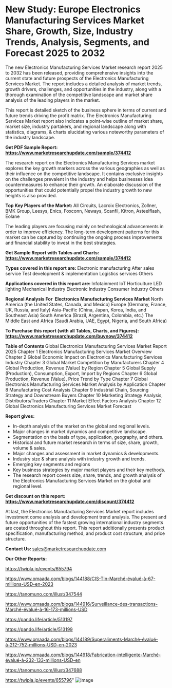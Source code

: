 # New Study: Europe Electronics Manufacturing Services Market Share, Growth, Size, Industry Trends, Analysis, Segments, and Forecast 2025 to 2032

The new Electronics Manufacturing Services Market research report 2025 to 2032 has been released, providing comprehensive insights into the current state and future prospects of the Electronics Manufacturing Services Market. The report includes a detailed analysis of market trends, growth drivers, challenges, and opportunities in the industry, along with a thorough examination of the competitive landscape and market share analysis of the leading players in the market.

This report is detailed sketch of the business sphere in terms of current and future trends driving the profit matrix. The Electronics Manufacturing Services Market report also indicates a point-wise outline of market share, market size, industry partakers, and regional landscape along with statistics, diagrams, &amp; charts elucidating various noteworthy parameters of the industry landscape.

<strong><b>Get PDF Sample Report: <a href=https://www.marketresearchupdate.com/sample/374412>https://www.marketresearchupdate.com/sample/374412</a></b></strong>

The research report on the Electronics Manufacturing Services market explores the key growth markers across the various geographies as well as their influence on the competitive landscape. It contains exclusive insights on the challenges prevalent in the industry and helps businesses idea countermeasures to enhance their growth. An elaborate discussion of the opportunities that could potentially propel the industry growth to new heights is also provided.

<strong><b>Top Key Players of the Market:
</b></strong>All Circuits, Lacroix Electronics, Zollner, BMK Group, Leesys, Enics, Foxconn, Neways, Scanfil, Kitron, Asteelflash, Éolane<strong><b>
</b></strong>

The leading players are focusing mainly on technological advancements in order to improve efficiency. The long-term development patterns for this market can be captured by continuing the ongoing process improvements and financial stability to invest in the best strategies.

<strong><b>Get Sample Report with Tables and Charts: <a href=https://www.marketresearchupdate.com/sample/374412>https://www.marketresearchupdate.com/sample/374412</a></b></strong>

<strong><b>Types covered in this report are:
</b></strong>Electronic manufacturing
After sales service
Test development & implementation
Logistics services
Others<strong><b>
</b></strong>

<strong><b>Applications covered in this report are:
</b></strong>Infotainment
IoT
Horticulture LED lighting
Mechanical Industry
Electronic Industry
Consumer Industry
Others<strong><b>
</b></strong>

<strong><b>Regional Analysis For  Electronics Manufacturing Services Market</b></strong><strong><b>
</b></strong>North America (the United States, Canada, and Mexico)
Europe (Germany, France, UK, Russia, and Italy)
Asia-Pacific (China, Japan, Korea, India, and Southeast Asia)
South America (Brazil, Argentina, Colombia, etc.)
The Middle East and Africa (Saudi Arabia, UAE, Egypt, Nigeria, and South Africa)

<strong><b>To Purchase this report (with all Tables, Charts, and Figures): <a href=https://www.marketresearchupdate.com/buynow/374412>https://www.marketresearchupdate.com/buynow/374412</a></b></strong>

<strong><b>Table of Contents</b></strong><strong><b>
</b></strong>Global Electronics Manufacturing Services Market Report 2025
Chapter 1 Electronics Manufacturing Services Market Overview
Chapter 2 Global Economic Impact on Electronics Manufacturing Services Industry
Chapter 3 Global Market Competition by Manufacturers
Chapter 4 Global Production, Revenue (Value) by Region
Chapter 5 Global Supply (Production), Consumption, Export, Import by Regions
Chapter 6 Global Production, Revenue (Value), Price Trend by Type
Chapter 7 Global Electronics Manufacturing Services Market Analysis by Application
Chapter 8 Manufacturing Cost Analysis
Chapter 9 Industrial Chain, Sourcing Strategy and Downstream Buyers
Chapter 10 Marketing Strategy Analysis, Distributors/Traders
Chapter 11 Market Effect Factors Analysis
Chapter 12 Global Electronics Manufacturing Services Market Forecast

<strong><b>Report gives:</b></strong>

- In-depth analysis of the market on the global and regional levels.
- Major changes in market dynamics and competitive landscape.
- Segmentation on the basis of type, application, geography, and others.
- Historical and future market research in terms of size, share, growth, volume &amp; sales.
- Major changes and assessment in market dynamics &amp; developments.
- Industry size &amp; share analysis with industry growth and trends.
- Emerging key segments and regions
- Key business strategies by major market players and their key methods.
- The research report covers size, share, trends, and growth analysis of the Electronics Manufacturing Services Market on the global and regional level.

<strong><b>Get discount on this report: <a href=https://www.marketresearchupdate.com/discount/374412>https://www.marketresearchupdate.com/discount/374412</a></b></strong>

At last, the Electronics Manufacturing Services Market report includes investment come analysis and development trend analysis. The present and future opportunities of the fastest growing international industry segments are coated throughout this report. This report additionally presents product specification, manufacturing method, and product cost structure, and price structure.

<strong><b>Contact Us:
</b></strong>sales@marketresearchupdate.com

<strong>Our Other Reports:</strong>

<a href=https://twipla.jp/events/655794>https://twipla.jp/events/655794</a>

<a href=https://www.omaada.com/blogs/144188/CIS-Tin-Marché-évalué-à-67-millions-USD-en-2023>https://www.omaada.com/blogs/144188/CIS-Tin-Marché-évalué-à-67-millions-USD-en-2023</a>

<a href=https://tanomuno.com/illust/347544>https://tanomuno.com/illust/347544</a>

<a href=https://www.omaada.com/blogs/144916/Surveillance-des-transactions-Marché-évalué-à-16-173-millions-USD>https://www.omaada.com/blogs/144916/Surveillance-des-transactions-Marché-évalué-à-16-173-millions-USD</a>

<a href=https://pando.life/article/513197>https://pando.life/article/513197</a>

<a href=https://pando.life/article/513199>https://pando.life/article/513199</a>

<a href=https://www.omaada.com/blogs/144189/Superaliments-Marché-évalué-à-212-752-millions-USD-en-2023>https://www.omaada.com/blogs/144189/Superaliments-Marché-évalué-à-212-752-millions-USD-en-2023</a>

<a href=https://www.omaada.com/blogs/144918/Fabrication-intelligente-Marché-évalué-à-232-133-millions-USD-en>https://www.omaada.com/blogs/144918/Fabrication-intelligente-Marché-évalué-à-232-133-millions-USD-en</a>

<a href=https://tanomuno.com/illust/347688>https://tanomuno.com/illust/347688</a>

<a href=https://twipla.jp/events/655796>https://twipla.jp/events/655796</a>"
![image](https://github.com/user-attachments/assets/a355c242-3e52-4e8c-8aa8-5fd7d229ab0f)
